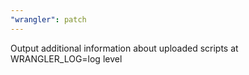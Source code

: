 ```yaml
---
"wrangler": patch
---
```


Output additional information about uploaded scripts at WRANGLER_LOG=log level
